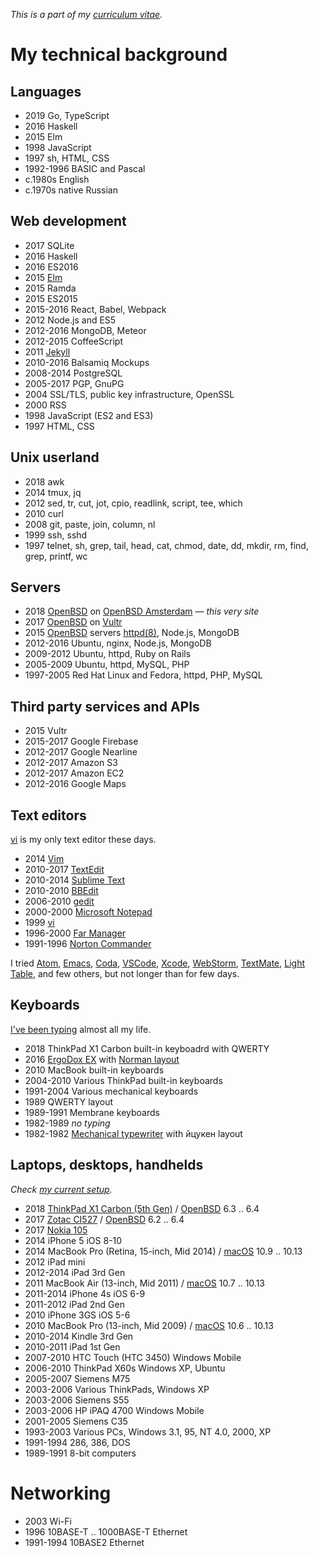 _This is a part of my [curriculum vitae](cv.html)._

# My technical background

## Languages

- 2019 Go, TypeScript
- 2016 Haskell
- 2015 Elm
- 1998 JavaScript
- 1997 sh, HTML, CSS
- 1992-1996 BASIC and Pascal
- c.1980s English
- c.1970s native Russian

## Web development

- 2017 SQLite
- 2016 Haskell
- 2016 ES2016
- 2015 [Elm](elm.html)
- 2015 Ramda
- 2015 ES2015
- 2015-2016 React, Babel, Webpack
- 2012 Node.js and ES5
- 2012-2016 MongoDB, Meteor
- 2012-2015 CoffeeScript
- 2011 [Jekyll](jekyll.html)
- 2010-2016 Balsamiq Mockups
- 2008-2014 PostgreSQL
- 2005-2017 PGP, GnuPG
- 2004 SSL/TLS, public key infrastructure, OpenSSL
- 2000 RSS
- 1998 JavaScript (ES2 and ES3)
- 1997 HTML, CSS

## Unix userland

- 2018 awk
- 2014 tmux, jq
- 2012 sed, tr, cut, jot, cpio, readlink, script, tee, which
- 2010 curl
- 2008 git, paste, join, column, nl
- 1999 ssh, sshd
- 1997 telnet, sh, grep, tail, head, cat, chmod, date, dd, mkdir, rm, find, grep, printf, wc

## Servers

- 2018 [OpenBSD] on [OpenBSD Amsterdam](openbsd/oams.html) &mdash; _this very site_
- 2017 [OpenBSD] on [Vultr](vultr.html)
- 2015 [OpenBSD] servers [httpd(8)](openbsd/httpd.html), Node.js, MongoDB
- 2012-2016 Ubuntu, nginx, Node.js, MongoDB
- 2009-2012 Ubuntu, httpd, Ruby on Rails
- 2005-2009 Ubuntu, httpd, MySQL, PHP
- 1997-2005 Red Hat Linux and Fedora, httpd, PHP, MySQL

[OpenBSD]: openbsd/
[macOS]: macOS/

## Third party services and APIs

- 2015 Vultr
- 2015-2017 Google Firebase
- 2012-2017 Google Nearline
- 2012-2017 Amazon S3
- 2012-2017 Amazon EC2
- 2012-2016 Google Maps

## Text editors

[vi](vi.html) is my only text editor these days.

- 2014 [Vim](vim.html)
- 2010-2017 [TextEdit](https://en.m.wikipedia.org/wiki/TextEdit)
- 2010-2014 [Sublime Text](https://en.m.wikipedia.org/wiki/Sublime_Text)
- 2010-2010 [BBEdit](https://en.m.wikipedia.org/wiki/BBEdit)
- 2006-2010 [gedit](https://en.m.wikipedia.org/wiki/Gedit)
- 2000-2000 [Microsoft Notepad](https://en.m.wikipedia.org/wiki/Microsoft_Notepad)
- 1999 [vi](vi.html)
- 1996-2000 [Far Manager](https://en.m.wikipedia.org/wiki/Far_Manager)
- 1991-1996 [Norton Commander](https://en.m.wikipedia.org/wiki/Norton_Commander)

I tried
[Atom](https://en.m.wikipedia.org/wiki/Atom_(text_editor)),
[Emacs](https://en.m.wikipedia.org/wiki/Emacs),
[Coda](https://en.m.wikipedia.org/wiki/Coda_(web_development_software)),
[VSCode](https://en.m.wikipedia.org/wiki/Visual_Studio_Code),
[Xcode](https://en.m.wikipedia.org/wiki/Xcode),
[WebStorm](https://en.m.wikipedia.org/wiki/JetBrains#WebStorm),
[TextMate](https://en.m.wikipedia.org/wiki/TextMate), [Light
Table](https://en.m.wikipedia.org/wiki/Light_Table_(software)),
and few others, but not longer than for few days.

## Keyboards

[I've been typing](typing.html) almost all my life.

- 2018 ThinkPad X1 Carbon built-in keyboadrd with QWERTY
- 2016 [ErgoDox EX](ergodox.html) with [Norman layout](norman-layout.html)
- 2010 MacBook built-in keyboards
- 2004-2010 Various ThinkPad built-in keyboards
- 1991-2004 Various mechanical keyboards
- 1989 QWERTY layout
- 1989-1991 Membrane keyboards
- 1982-1989 _no typing_
- 1982-1982 [Mechanical typewriter](typewriter.html) with &#1081;&#1094;&#1091;&#1082;&#1077;&#1085; layout

## Laptops, desktops, handhelds

_Check [my current setup](setup.html)._

- 2018 [ThinkPad X1 Carbon (5th Gen)](lenovo-thinkpad-x1c5.html) / [OpenBSD] 6.3 .. 6.4
- 2017 [Zotac CI527](zotac-ci527.html) / [OpenBSD] 6.2 .. 6.4
- 2017 [Nokia 105](nokia-105.html)
- 2014 iPhone 5 iOS 8-10
- 2014 MacBook Pro (Retina, 15-inch, Mid 2014) / [macOS] 10.9 .. 10.13
- 2012 iPad mini
- 2012-2014 iPad 3rd Gen
- 2011 MacBook Air (13-inch, Mid 2011) / [macOS] 10.7 .. 10.13
- 2011-2014 iPhone 4s iOS 6-9
- 2011-2012 iPad 2nd Gen
- 2010 iPhone 3GS iOS 5-6
- 2010 MacBook Pro (13-inch, Mid 2009) / [macOS] 10.6 .. 10.13
- 2010-2014 Kindle 3rd Gen
- 2010-2011 iPad 1st Gen
- 2007-2010 HTC Touch (HTC 3450) Windows Mobile
- 2006-2010 ThinkPad X60s Windows XP, Ubuntu
- 2005-2007 Siemens M75
- 2003-2006 Various ThinkPads, Windows XP
- 2003-2006 Siemens S55
- 2003-2006 HP iPAQ 4700 Windows Mobile
- 2001-2005 Siemens C35
- 1993-2003 Various PCs, Windows 3.1, 95, NT 4.0, 2000, XP
- 1991-1994 286, 386, DOS
- 1989-1991 8-bit computers

# Networking

- 2003 Wi-Fi
- 1996 10BASE-T .. 1000BASE-T Ethernet
- 1991-1994 10BASE2 Ethernet
